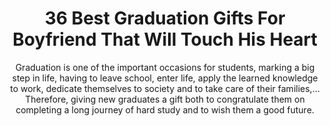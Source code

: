 ---
layout: post
title: 36 Best Graduation Gifts For Boyfriend That Will Touch His Heart
subtitle: Graduation is one of the important occasions for students, marking a big step in life, having to leave school, enter life, apply the learned knowledge to work, dedicate themselves to society and to take care of their families,… Therefore, giving new graduates a gift both to congratulate them on completing a long journey of hard study and to wish them a good future.
header-img: "img/post/2023/09/copied/undefined-Imgur-4.jpg"
header-style: text
permalink: "/graduation-gifts-boyfriend/"
catalog: true
tags:
  - Recipients 
  - Men
---